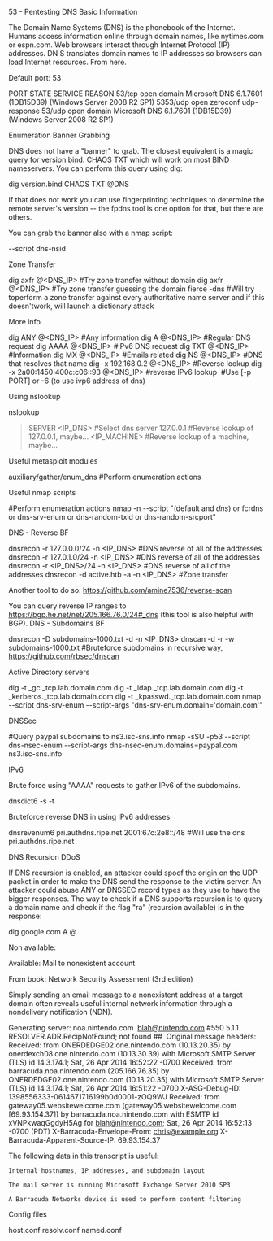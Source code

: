 53 - Pentesting DNS
Basic Information

The Domain Name Systems (DNS) is the phonebook of the Internet. Humans access information online through domain names, like nytimes.com or espn.com. Web browsers interact through Internet Protocol (IP) addresses. DN S translates domain names to IP addresses so browsers can load Internet resources.
From here.

Default port: 53

PORT     STATE SERVICE  REASON
53/tcp   open  domain  Microsoft DNS 6.1.7601 (1DB15D39) (Windows Server 2008 R2 SP1)
5353/udp open  zeroconf udp-response
53/udp   open  domain  Microsoft DNS 6.1.7601 (1DB15D39) (Windows Server 2008 R2 SP1)

Enumeration
Banner Grabbing

DNS does not have a "banner" to grab. The closest equivalent is a magic query for version.bind. CHAOS TXT which will work on most BIND nameservers.
You can perform this query using dig:

dig version.bind CHAOS TXT @DNS

If that does not work you can use fingerprinting techniques to determine the remote server's version -- the fpdns tool is one option for that, but there are others.

You can grab the banner also with a nmap script:

--script dns-nsid

Zone Transfer

dig axfr @<DNS_IP> #Try zone transfer without domain
dig axfr @<DNS_IP> <DOMAIN> #Try zone transfer guessing the domain
fierce -dns <DOMAIN> #Will try toperform a zone transfer against every authoritative name server and if this doesn'twork, will launch a dictionary attack

More info

dig ANY @<DNS_IP> <DOMAIN>     #Any information
dig A @<DNS_IP> <DOMAIN>       #Regular DNS request
dig AAAA @<DNS_IP> <DOMAIN>    #IPv6 DNS request
dig TXT @<DNS_IP> <DOMAIN>     #Information
dig MX @<DNS_IP> <DOMAIN>      #Emails related
dig NS @<DNS_IP> <DOMAIN>      #DNS that resolves that name
dig -x 192.168.0.2 @<DNS_IP>   #Reverse lookup
dig -x 2a00:1450:400c:c06::93 @<DNS_IP> #reverse IPv6 lookup
​
#Use [-p PORT]  or  -6 (to use ivp6 address of dns)

Using nslookup

nslookup
> SERVER <IP_DNS> #Select dns server
> 127.0.0.1 #Reverse lookup of 127.0.0.1, maybe...
> <IP_MACHINE> #Reverse lookup of a machine, maybe...

Useful metasploit modules

auxiliary/gather/enum_dns #Perform enumeration actions

Useful nmap scripts

#Perform enumeration actions
nmap -n --script "(default and *dns*) or fcrdns or dns-srv-enum or dns-random-txid or dns-random-srcport" <IP>

DNS - Reverse BF

dnsrecon -r 127.0.0.0/24 -n <IP_DNS>  #DNS reverse of all of the addresses
dnsrecon -r 127.0.1.0/24 -n <IP_DNS>  #DNS reverse of all of the addresses
dnsrecon -r <IP_DNS>/24 -n <IP_DNS>   #DNS reverse of all of the addresses
dnsrecon -d active.htb -a -n <IP_DNS> #Zone transfer

Another tool to do so: https://github.com/amine7536/reverse-scan​

You can query reverse IP ranges to https://bgp.he.net/net/205.166.76.0/24#_dns (this tool is also helpful with BGP).
DNS - Subdomains BF

dnsrecon -D subdomains-1000.txt -d <DOMAIN> -n <IP_DNS>
dnscan -d <domain> -r -w subdomains-1000.txt #Bruteforce subdomains in recursive way, https://github.com/rbsec/dnscan

Active Directory servers

dig -t _gc._tcp.lab.domain.com
dig -t _ldap._tcp.lab.domain.com
dig -t _kerberos._tcp.lab.domain.com
dig -t _kpasswd._tcp.lab.domain.com
nmap --script dns-srv-enum --script-args "dns-srv-enum.domain='domain.com'"

DNSSec

 #Query paypal subdomains to ns3.isc-sns.info
 nmap -sSU -p53 --script dns-nsec-enum --script-args dns-nsec-enum.domains=paypal.com ns3.isc-sns.info

IPv6

Brute force using "AAAA" requests to gather IPv6 of the subdomains.

dnsdict6 -s -t <domain>

Bruteforce reverse DNS in using IPv6 addresses

dnsrevenum6 pri.authdns.ripe.net 2001:67c:2e8::/48 #Will use the dns pri.authdns.ripe.net

DNS Recursion DDoS

If DNS recursion is enabled, an attacker could spoof the origin on the UDP packet in order to make the DNS send the response to the victim server. An attacker could abuse ANY or DNSSEC record types as they use to have the bigger responses.
The way to check if a DNS supports recursion is to query a domain name and check if the flag "ra" (recursion available) is in the response:

dig google.com A @<IP>

Non available:

Available:
Mail to nonexistent account

From book: Network Security Assessment (3rd edition)

Simply sending an email message to a nonexistent address at a target domain often reveals useful internal network information through a nondelivery notification (NDN).

Generating server: noa.nintendo.com
​
blah@nintendo.com
#550 5.1.1 RESOLVER.ADR.RecipNotFound; not found ##
​
Original message headers:
​
Received: from ONERDEDGE02.one.nintendo.com (10.13.20.35) by
 onerdexch08.one.nintendo.com (10.13.30.39) with Microsoft SMTP Server (TLS)
 id 14.3.174.1; Sat, 26 Apr 2014 16:52:22 -0700
Received: from barracuda.noa.nintendo.com (205.166.76.35) by
 ONERDEDGE02.one.nintendo.com (10.13.20.35) with Microsoft SMTP Server (TLS)
 id 14.3.174.1; Sat, 26 Apr 2014 16:51:22 -0700
X-ASG-Debug-ID: 1398556333-0614671716199b0d0001-zOQ9WJ
Received: from gateway05.websitewelcome.com (gateway05.websitewelcome.com  [69.93.154.37]) by 
barracuda.noa.nintendo.com with ESMTP id xVNPkwaqGgdyH5Ag for <blah@nintendo.com>; Sat, 
26 Apr 2014 16:52:13 -0700 (PDT)
X-Barracuda-Envelope-From: chris@example.org
X-Barracuda-Apparent-Source-IP: 69.93.154.37

The following data in this transcript is useful:

    Internal hostnames, IP addresses, and subdomain layout

    The mail server is running Microsoft Exchange Server 2010 SP3

    A Barracuda Networks device is used to perform content filtering

Config files

host.conf
resolv.conf
named.conf
